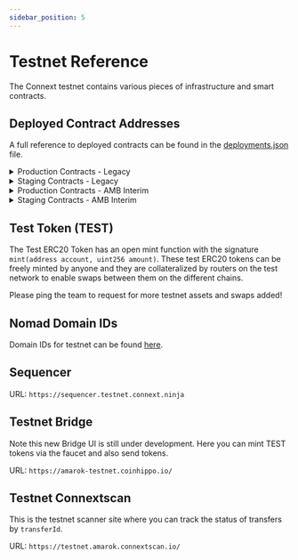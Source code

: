 ```yaml
---
sidebar_position: 5 
---
```


# Testnet Reference

The Connext testnet contains various pieces of infrastructure and smart contracts.

## Deployed Contract Addresses

A full reference to deployed contracts can be found in the [deployments.json](https://github.com/connext/nxtp/blob/main/packages/deployments/contracts/deployments.json) file.

<details>

  <summary>Production Contracts - Legacy</summary>

  ### Rinkeby (chainId: 4, domainId: 1111)

  <table>
    <tbody>
      <tr>
        <th>Contract</th>
        <th>Address</th>
      </tr>
      <tr>
        <td>Test Token ERC20 (TEST) [adopted]</td>
        <td>
          <a href="https://rinkeby.etherscan.io/address/0x3FFc03F05D1869f493c7dbf913E636C6280e0ff9">
            0x3FFc03F05D1869f493c7dbf913E636C6280e0ff9
          </a>
        </td>
      </tr>
      <tr>
        <td>Wrapped Ether ERC20 (madWETH) [representation]</td>
        <td>
          <a href="https://rinkeby.etherscan.io/address/0xF25927315D101aC04C631878570152658defa7Db">
            0xF25927315D101aC04C631878570152658defa7Db
          </a>
        </td>
      </tr>
      <tr>
        <td>Wrapped Ether ERC20 (WETH) [adopted]</td>
        <td>
          <a href="https://rinkeby.etherscan.io/address/0xc778417E063141139Fce010982780140Aa0cD5Ab">
            0xc778417E063141139Fce010982780140Aa0cD5Ab
          </a>
        </td>
      </tr>
      <tr>
        <td>ConnextHandler</td>
        <td>
          <a href="https://louper.dev/diamond/0x4cAA6358a3d9d1906B5DABDE60A626AAfD80186F?network=rinkeby">
            0x4cAA6358a3d9d1906B5DABDE60A626AAfD80186F
          </a>
        </td>
      </tr>
      <tr>
        <td>TokenRegistry</td>
        <td>
          <a href="https://rinkeby.etherscan.io/address/0x1A3BA482D98CCB858AEacB3B839f952390099cE6">
            0x1A3BA482D98CCB858AEacB3B839f952390099cE6
          </a>
        </td>
      </tr>
      <tr>
        <td>PromiseRouter</td>
        <td>
          <a href="https://rinkeby.etherscan.io/address/0xC02530858cE0260a1c4f214CF2d5b7c4E5986485">
            0xC02530858cE0260a1c4f214CF2d5b7c4E5986485
          </a>
        </td>
      </tr>
    </tbody>
  </table>

  ### Goerli (chainId: 5, domainId: 3331)

  <table>
    <tbody>
      <tr>
        <th>Contract</th>
        <th>Address</th>
      </tr>
      <tr>
        <td>Test Token ERC20 (TEST) [canonical]</td>
        <td>
          <a href="https://goerli.etherscan.io/address/0x26FE8a8f86511d678d031a022E48FfF41c6a3e3b">
            0x26FE8a8f86511d678d031a022E48FfF41c6a3e3b
          </a>
        </td>
      </tr>
      <tr>
        <td>Wrapped Ether ERC20 (WETH) [canonical]</td>
        <td>
          <a href="https://goerli.etherscan.io/address/0xB4FBF271143F4FBf7B91A5ded31805e42b2208d6">
            0xB4FBF271143F4FBf7B91A5ded31805e42b2208d6
          </a>
        </td>
      </tr>
      <tr>
        <td>ConnextHandler</td>
        <td>
          <a href="https://louper.dev/diamond/0x6c9a905Ab3f4495E2b47f5cA131ab71281E0546e?network=goerli">
            0x6c9a905Ab3f4495E2b47f5cA131ab71281E0546e
          </a>
        </td>
      </tr>
      <tr>
        <td>TokenRegistry</td>
        <td>
          <a href="https://goerli.etherscan.io/address/0x51192fD98635FD32C2bfc0A2F4e362D864A4B8b1">
            0x51192fD98635FD32C2bfc0A2F4e362D864A4B8b1
          </a>
        </td>
      </tr>
      <tr>
        <td>PromiseRouter</td>
        <td>
          <a href="https://goerli.etherscan.io/address/0xD7DAE26f3C54CEE823a02C6fD25d4301860F2B33">
            0xD7DAE26f3C54CEE823a02C6fD25d4301860F2B33
          </a>
        </td>
      </tr>
    </tbody>
  </table>

  ### Mumbai (chainId: 80001, domainId: 9991)

  <table>
      <tbody>
        <tr>
          <th>Contract</th>
          <th>Address</th>
        </tr>
        <tr>
          <td>Test Token ERC20 (TEST) [adopted]</td>
          <td>
            <a href="https://mumbai.polygonscan.com/address/0x21c5a4dAeAf9625c781Aa996E9229eA95EE4Ff77">
              0x21c5a4dAeAf9625c781Aa996E9229eA95EE4Ff77
            </a>
          </td>
        </tr>
      <tr>
        <td>Wrapped Ether ERC20 (madWETH) [representation]</td>
        <td>
          <a href="https://mumbai.polygonscan.com/address/0x4E2FCcA06dA37869047d84b82364d1831E5aa7E1">
            0x4E2FCcA06dA37869047d84b82364d1831E5aa7E1
          </a>
        </td>
      </tr>
      <tr>
        <td>Wrapped Ether ERC20 (WETH) [adopted]</td>
        <td>
          <a href="https://mumbai.polygonscan.com/address/0xA6FA4fB5f76172d178d61B04b0ecd319C5d1C0aa">
            0xA6FA4fB5f76172d178d61B04b0ecd319C5d1C0aa
          </a>
        </td>
      </tr>
        <tr>
          <td>ConnextHandler</td>
          <td>
            <a href="https://louper.dev/diamond/0x765cbd312ad84A791908000DF58d879e4eaf768b?network=mumbai">
              0x765cbd312ad84A791908000DF58d879e4eaf768b
            </a>
          </td>
        </tr>
        <tr>
          <td>TokenRegistry</td>
          <td>
            <a href="https://mumbai.polygonscan.com/address/0xB4dd8604E6E720A5a2a47a82920707A825cEF995">
              0xB4dd8604E6E720A5a2a47a82920707A825cEF995
            </a>
          </td>
        </tr>
        <tr>
          <td>PromiseRouter</td>
          <td>
            <a href="https://mumbai.polygonscan.com/address/0xFe391d6ca29085075C2483efB3E0Ba125cd6EE1e">
              0xFe391d6ca29085075C2483efB3E0Ba125cd6EE1e
            </a>
          </td>
        </tr>
      </tbody>
    </table>

</details>

<details>

  <summary>Staging Contracts - Legacy</summary>

  ### Rinkeby Staging (chainId: 4, domainId: 1111)

  <table>
    <tbody>
      <tr>
        <th>Contract</th>
        <th>Address</th>
      </tr>
      <tr>
        <td>Test Token (TEST ERC20)</td>
        <td>
          <a href="https://rinkeby.etherscan.io/address/0x3FFc03F05D1869f493c7dbf913E636C6280e0ff9">
            0x3FFc03F05D1869f493c7dbf913E636C6280e0ff9
          </a>
        </td>
      </tr>
    <tr>
      <td>Wrapped Ether ERC20 (madWETH) [representation]</td>
      <td>
        <a href="https://rinkeby.etherscan.io/address/0xF25927315D101aC04C631878570152658defa7Db">
          0xF25927315D101aC04C631878570152658defa7Db
        </a>
      </td>
    </tr>
    <tr>
      <td>Wrapped Ether ERC20 (WETH) [adopted]</td>
      <td>
        <a href="https://rinkeby.etherscan.io/address/0xc778417E063141139Fce010982780140Aa0cD5Ab">
          0xc778417E063141139Fce010982780140Aa0cD5Ab
        </a>
      </td>
    </tr>
      <tr>
        <td>ConnextHandler</td>
        <td>
          <a href="https://louper.dev/diamond/0x9312a6F77865811b19A34eB2599D505eA0B8041e?network=rinkeby">
            0x9312a6F77865811b19A34eB2599D505eA0B8041e
          </a>
        </td>
      </tr>
      <tr>
        <td>TokenRegistry</td>
        <td>
          <a href="https://rinkeby.etherscan.io/address/0x73D79FF2De476ac98587dA42c521DBE81bbD532E">
            0x73D79FF2De476ac98587dA42c521DBE81bbD532E
          </a>
        </td>
      </tr>
      <tr>
        <td>PromiseRouter</td>
        <td>
          <a href="https://rinkeby.etherscan.io/address/0xfeF7bFAb9977Bc45B86f8E8587BD71fDf68567a6">
            0xfeF7bFAb9977Bc45B86f8E8587BD71fDf68567a6
          </a>
        </td>
      </tr>
    </tbody>
  </table>

  ### Goerli Staging (chainId: 5, domainId: 3331)

  <table>
    <tbody>
      <tr>
        <th>Contract</th>
        <th>Address</th>
      </tr>
      <tr>
        <td>Test Token (TEST ERC20)</td>
        <td>
          <a href="https://goerli.etherscan.io/address/0x26FE8a8f86511d678d031a022E48FfF41c6a3e3b">
            0x26FE8a8f86511d678d031a022E48FfF41c6a3e3b
          </a>
        </td>
      </tr>
    <tr>
      <td>Wrapped Ether ERC20 (WETH) [canonical]</td>
      <td>
        <a href="https://goerli.etherscan.io/address/0xB4FBF271143F4FBf7B91A5ded31805e42b2208d6">
          0xB4FBF271143F4FBf7B91A5ded31805e42b2208d6
        </a>
      </td>
    </tr>
      <tr>
        <td>ConnextHandler</td>
        <td>
          <a href="https://louper.dev/diamond/0xc79f8361e8cAC168a66411242C20c239225E78D4?network=goerli">
            0xc79f8361e8cAC168a66411242C20c239225E78D4
          </a>
        </td>
      </tr>
      <tr>
        <td>TokenRegistry</td>
        <td>
          <a href="https://goerli.etherscan.io/address/0x9A504e699a22B8A52fBD1F60aE2EA6fBf1BA0e40">
            0x9A504e699a22B8A52fBD1F60aE2EA6fBf1BA0e40
          </a>
        </td>
      </tr>
      <tr>
        <td>PromiseRouter</td>
        <td>
          <a href="https://goerli.etherscan.io/address/0x36d0931ABcD519cF9EBcfBa7909B90628a43772a">
            0x36d0931ABcD519cF9EBcfBa7909B90628a43772a
          </a>
        </td>
      </tr>
    </tbody>
  </table>

  ### Mumbai Staging (chainId: 80001, domainId: 9991)

  <table>
    <tbody>
      <tr>
        <th>Contract</th>
        <th>Address</th>
      </tr>
      <tr>
        <td>Test Token (TEST ERC20)</td>
        <td>
          <a href="https://mumbai.polygonscan.com/address/0x21c5a4dAeAf9625c781Aa996E9229eA95EE4Ff77">
            0x21c5a4dAeAf9625c781Aa996E9229eA95EE4Ff77
          </a>
        </td>
      </tr>
    <tr>
      <td>Wrapped Ether ERC20 (madWETH) [representation]</td>
      <td>
        <a href="https://mumbai.polygonscan.com/address/0x4E2FCcA06dA37869047d84b82364d1831E5aa7E1">
          0x4E2FCcA06dA37869047d84b82364d1831E5aa7E1
        </a>
      </td>
    </tr>
    <tr>
      <td>Wrapped Ether ERC20 (WETH) [adopted]</td>
      <td>
        <a href="https://mumbai.polygonscan.com/address/0xA6FA4fB5f76172d178d61B04b0ecd319C5d1C0aa">
          0xA6FA4fB5f76172d178d61B04b0ecd319C5d1C0aa
        </a>
      </td>
    </tr>
      <tr>
        <td>ConnextHandler</td>
        <td>
          <a href="https://louper.dev/diamond/0xf21Ad79d25d3E2eCAEe99e09c237EfDD83fdAfEB?network=mumbai">
            0xf21Ad79d25d3E2eCAEe99e09c237EfDD83fdAfEB
          </a>
        </td>
      </tr>
      <tr>
        <td>TokenRegistry</td>
        <td>
          <a href="https://mumbai.polygonscan.com/address/0x655CbDD0D91C2966A3d8768A395BFB195195D7D7">
            0x655CbDD0D91C2966A3d8768A395BFB195195D7D7
          </a>
        </td>
      </tr>
      <tr>
        <td>PromiseRouter</td>
        <td>
          <a href="https://rinkeby.etherscan.io/address/0xF261345AeF655c02Dea4703ddf2B4b23119f4ce8">
            0xF261345AeF655c02Dea4703ddf2B4b23119f4ce8
          </a>
        </td>
      </tr>
    </tbody>
  </table>

</details>

<details>

  <summary>Production Contracts - AMB Interim</summary>

  ### Ethereum (chainId: 1, domainId: 6648936)

  <table>
    <tbody>
      <tr>
        <th>Contract</th>
        <th>Address</th>
      </tr>
      <tr>
        <td>Test Token (TEST ERC20)</td>
        <td>
          <a href="https://goerli.etherscan.io">
            TBD
          </a>
        </td>
      </tr>
      <tr>
        <td>ConnextHandler</td>
        <td>
          <a href="https://louper.dev">
            TBD
          </a>
        </td>
      </tr>
      <tr>
        <td>TokenRegistry</td>
        <td>
          <a href="https://goerli.etherscan.io">
            TBD
          </a>
        </td>
      </tr>
      <tr>
        <td>PromiseRouter</td>
        <td>
          <a href="https://goerli.etherscan.io">
            TBD
          </a>
        </td>
      </tr>
    </tbody>
  </table>

  ### Optimism (chainId: TBD, domainId: TBD)

  <table>
    <tbody>
      <tr>
        <th>Contract</th>
        <th>Address</th>
      </tr>
      <tr>
        <td>Test Token (TEST ERC20)</td>
        <td>
          <a href="https://goerli.etherscan.io">
            TBD
          </a>
        </td>
      </tr>
      <tr>
        <td>ConnextHandler</td>
        <td>
          <a href="https://louper.dev">
            TBD
          </a>
        </td>
      </tr>
      <tr>
        <td>TokenRegistry</td>
        <td>
          <a href="https://goerli.etherscan.io">
            TBD
          </a>
        </td>
      </tr>
      <tr>
        <td>PromiseRouter</td>
        <td>
          <a href="https://goerli.etherscan.io">
            TBD
          </a>
        </td>
      </tr>
    </tbody>
  </table>

  ### Arbitrum (chainId: TBD, domainId: TBD)

  <table>
    <tbody>
      <tr>
        <th>Contract</th>
        <th>Address</th>
      </tr>
      <tr>
        <td>Test Token (TEST ERC20)</td>
        <td>
          <a href="https://goerli.etherscan.io">
            TBD
          </a>
        </td>
      </tr>
      <tr>
        <td>ConnextHandler</td>
        <td>
          <a href="https://louper.dev">
            TBD
          </a>
        </td>
      </tr>
      <tr>
        <td>TokenRegistry</td>
        <td>
          <a href="https://goerli.etherscan.io">
            TBD
          </a>
        </td>
      </tr>
      <tr>
        <td>PromiseRouter</td>
        <td>
          <a href="https://goerli.etherscan.io">
            TBD
          </a>
        </td>
      </tr>
    </tbody>
  </table>

</details>

<details>

  <summary>Staging Contracts - AMB Interim</summary>

  ### Goerli Staging (chainId: 5, domainId: 1735353714)

  <table>
    <tbody>
      <tr>
        <th>Contract</th>
        <th>Address</th>
      </tr>
      <tr>
        <td>Test Token (TEST ERC20)</td>
        <td>
          <a href="https://goerli.etherscan.io/address/0x7ea6eA49B0b0Ae9c5db7907d139D9Cd3439862a1">
            0x7ea6eA49B0b0Ae9c5db7907d139D9Cd3439862a1
          </a>
        </td>
      </tr>
      <tr>
        <td>Wrapped Ether ERC20 (WETH) [canonical]</td>
        <td>
          <a href="https://goerli.etherscan.io/address/0xB4FBF271143F4FBf7B91A5ded31805e42b2208d6">
            0xB4FBF271143F4FBf7B91A5ded31805e42b2208d6
          </a>
        </td>
      </tr>
      <tr>
        <td>ConnextHandler</td>
        <td>
          <a href="https://louper.dev/diamond/0x8664bE4C5C12c718838b5dCd8748B66F3A0f6A18?network=goerli">
            0x8664bE4C5C12c718838b5dCd8748B66F3A0f6A18
          </a>
        </td>
      </tr>
      <tr>
        <td>TokenRegistry</td>
        <td>
          <a href="https://goerli.etherscan.io/address/0x458a2AE80fbe7e043ec18b62515423e63Ee5cBed">
            0x458a2AE80fbe7e043ec18b62515423e63Ee5cBed
          </a>
        </td>
      </tr>
      <tr>
        <td>PromiseRouter</td>
        <td>
          <a href="https://goerli.etherscan.io/address/0x3E3d48C7636A446C59423C95A89F1dE40f3a1F22">
            0x3E3d48C7636A446C59423C95A89F1dE40f3a1F22
          </a>
        </td>
      </tr>
    </tbody>
  </table>

  ### Optimism-Goerli (chainId: 420, domainId: 1735356532)

  <table>
    <tbody>
      <tr>
        <th>Contract</th>
        <th>Address</th>
      </tr>
      <tr>
        <td>Test Token (TEST ERC20)</td>
        <td>
          <a href="https://blockscout.com/optimism/goerli/address/0x68Db1c8d85C09d546097C65ec7DCBFF4D6497CbF">
            0x68Db1c8d85C09d546097C65ec7DCBFF4D6497CbF
          </a>
        </td>
      </tr>
      <tr>
        <td>Wrapped Ether ERC20 (madWETH) [representation]</td>
        <td>
          <a href="https://blockscout.com/optimism/goerli/address/0x6dC42a10F89Da5dAE486De606B1Dc4d8C5Ed1bfE">
            0x6dC42a10F89Da5dAE486De606B1Dc4d8C5Ed1bfE
          </a>
        </td>
      </tr>
      <tr>
        <td>Wrapped Ether ERC20 (WETH) [adopted]</td>
        <td>
          <a href="https://blockscout.com/optimism/goerli/address/0x4200000000000000000000000000000000000006">
            0x4200000000000000000000000000000000000006
          </a>
        </td>
      </tr>
      <tr>
        <td>ConnextHandler</td>
        <td>
          <a href="https://blockscout.com/optimism/goerli/address/0xB7CF5324641bD9F82903504c56c9DE2193B4822F">
            0xB7CF5324641bD9F82903504c56c9DE2193B4822F
          </a>
        </td>
      </tr>
      <tr>
        <td>TokenRegistry</td>
        <td>
          <a href="https://blockscout.com/optimism/goerli/address/0x35d3a7C14de030dC9a1375009620c99369827a5E">
            0x35d3a7C14de030dC9a1375009620c99369827a5E
          </a>
        </td>
      </tr>
      <tr>
        <td>PromiseRouter</td>
        <td>
          <a href="https://blockscout.com/optimism/goerli/address/0xdd247dc5C3f446825FB00eA5bA074B6BAE8E2cae">
            0xdd247dc5C3f446825FB00eA5bA074B6BAE8E2cae
          </a>
        </td>
      </tr>
    </tbody>
  </table>

</details>

## Test Token (TEST)

The Test ERC20 Token has an open mint function with the signature `mint(address account, uint256 amount)`. These test ERC20 tokens can be freely minted by anyone and they are collateralized by routers on the test network to enable swaps between them on the different chains.

Please ping the team to request for more testnet assets and swaps added!

## Nomad Domain IDs

Domain IDs for testnet can be found [here](https://docs.nomad.xyz/developers/environments/domain-chain-ids).

## Sequencer

URL: `https://sequencer.testnet.connext.ninja`

## Testnet Bridge

Note this new Bridge UI is still under development. Here you can mint TEST tokens via the faucet and also send tokens. 

URL: `https://amarok-testnet.coinhippo.io/`

## Testnet Connextscan

This is the testnet scanner site where you can track the status of transfers by `transferId`. 

URL: `https://testnet.amarok.connextscan.io/`
